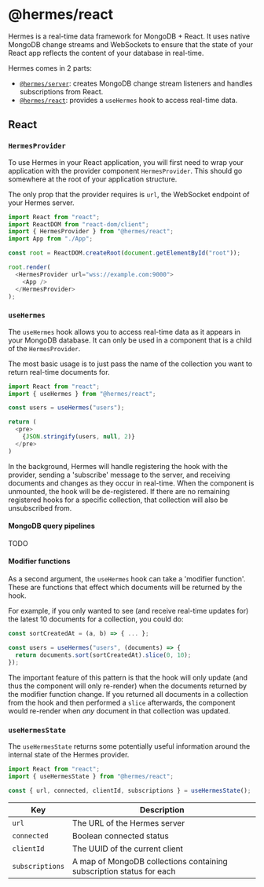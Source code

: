 # @hermes/react

Hermes is a real-time data framework for MongoDB + React. It uses native MongoDB change streams and WebSockets to ensure that the state of your React app reflects the content of your database in real-time.

Hermes comes in 2 parts:
* [`@hermes/server`](https://github.com/tdjsnelling/hermes/tree/master/server): creates MongoDB change stream listeners and handles subscriptions from React.
* [`@hermes/react`](https://github.com/tdjsnelling/hermes/tree/master/react): provides a `useHermes` hook to access real-time data.

## React

### `HermesProvider`

To use Hermes in your React application, you will first need to wrap your application with the provider component `HermesProvider`. This should go somewhere at the root of your application structure.

The only prop that the provider requires is `url`, the WebSocket endpoint of your Hermes server.

```javascript
import React from "react";
import ReactDOM from "react-dom/client";
import { HermesProvider } from "@hermes/react";
import App from "./App";

const root = ReactDOM.createRoot(document.getElementById("root"));

root.render(
  <HermesProvider url="wss://example.com:9000">
    <App />
  </HermesProvider>
);
```

### `useHermes`

The `useHermes` hook allows you to access real-time data as it appears in your MongoDB database. It can only be used in a component that is a child of the `HermesProvider`.

The most basic usage is to just pass the name of the collection you want to return real-time documents for. 

```javascript
import React from "react";
import { useHermes } from "@hermes/react";

const users = useHermes("users");

return (
  <pre>
    {JSON.stringify(users, null, 2)}
  </pre>
)
```

In the background, Hermes will handle registering the hook with the provider, sending a 'subscribe' message to the server, and receiving documents and changes as they occur in real-time. When the component is unmounted, the hook will be de-registered. If there are no remaining registered hooks for a specific collection, that collection will also be unsubscribed from.

#### MongoDB query pipelines

TODO

#### Modifier functions

As a second argument, the `useHermes` hook can take a 'modifier function'. These are functions that effect which documents will be returned by the hook.

For example, if you only wanted to see (and receive real-time updates for) the latest 10 documents for a collection, you could do:

```javascript
const sortCreatedAt = (a, b) => { ... };

const users = useHermes("users", (documents) => {
  return documents.sort(sortCreatedAt).slice(0, 10);
});
```

The important feature of this pattern is that the hook will only update (and thus the component will only re-render) when the documents returned by the modifier function change. If you returned all documents in a collection from the hook and then performed a `slice` afterwards, the component would re-render when *any* document in that collection was updated.

### `useHermesState`

The `useHermesState` returns some potentially useful information around the internal state of the Hermes provider.

```javascript
import React from "react";
import { useHermesState } from "@hermes/react";

const { url, connected, clientId, subscriptions } = useHermesState();
```

| Key             | Description                                                          |
|-----------------|----------------------------------------------------------------------|
| `url`           | The URL of the Hermes server                                         |
| `connected`     | Boolean connected status                                             |
| `clientId`      | The UUID of the current client                                       |
| `subscriptions` | A map of MongoDB collections containing subscription status for each |
